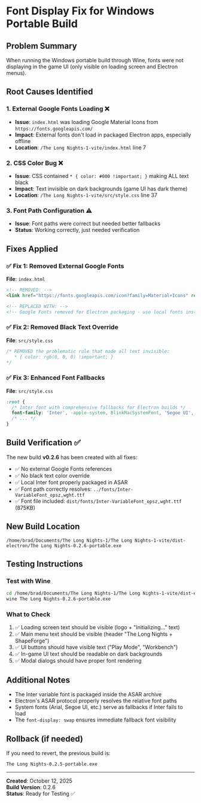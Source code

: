 # Font Display Fix for Windows Portable Build

## Problem Summary
When running the Windows portable build through Wine, fonts were not displaying in the game UI (only visible on loading screen and Electron menus).

## Root Causes Identified

### 1. **External Google Fonts Loading** ❌
- **Issue**: `index.html` was loading Google Material Icons from `https://fonts.googleapis.com/`
- **Impact**: External fonts don't load in packaged Electron apps, especially offline
- **Location**: `/The Long Nights-1-vite/index.html` line 7

### 2. **CSS Color Bug** ❌  
- **Issue**: CSS contained `* { color: #000 !important; }` making ALL text black
- **Impact**: Text invisible on dark backgrounds (game UI has dark theme)
- **Location**: `/The Long Nights-1-vite/src/style.css` line 37

### 3. **Font Path Configuration** ⚠️
- **Issue**: Font paths were correct but needed better fallbacks
- **Status**: Working correctly, just needed verification

## Fixes Applied

### ✅ Fix 1: Removed External Google Fonts
**File**: `index.html`
```html
<!-- REMOVED: -->
<link href="https://fonts.googleapis.com/icon?family=Material+Icons" rel="stylesheet">

<!-- REPLACED WITH: -->
<!-- Google Fonts removed for Electron packaging - use local fonts instead -->
```

### ✅ Fix 2: Removed Black Text Override
**File**: `src/style.css`
```css
/* REMOVED the problematic rule that made all text invisible:
   * { color: rgb(0, 0, 0) !important; }
*/
```

### ✅ Fix 3: Enhanced Font Fallbacks
**File**: `src/style.css`
```css
:root {
  /* Inter font with comprehensive fallbacks for Electron builds */
  font-family: 'Inter', -apple-system, BlinkMacSystemFont, 'Segoe UI', 'Roboto', 'Helvetica Neue', Arial, sans-serif;
  /* ... */
}
```

## Build Verification ✅

The new build **v0.2.6** has been created with all fixes:
- ✅ No external Google Fonts references
- ✅ No black text color override  
- ✅ Local Inter font properly packaged in ASAR
- ✅ Font path correctly resolves: `../fonts/Inter-VariableFont_opsz,wght.ttf`
- ✅ Font file included: `dist/fonts/Inter-VariableFont_opsz,wght.ttf` (875KB)

## New Build Location
```
/home/brad/Documents/The Long Nights-1/The Long Nights-1-vite/dist-electron/The Long Nights-0.2.6-portable.exe
```

## Testing Instructions

### Test with Wine
```bash
cd /home/brad/Documents/The Long Nights-1/The Long Nights-1-vite/dist-electron
wine The Long Nights-0.2.6-portable.exe
```

### What to Check
1. ✅ Loading screen text should be visible (logo + "Initializing..." text)
2. ✅ Main menu text should be visible (header "The Long Nights + ShapeForge")
3. ✅ UI buttons should have visible text ("Play Mode", "Workbench")
4. ✅ In-game UI text should be readable on dark backgrounds
5. ✅ Modal dialogs should have proper font rendering

## Additional Notes

- The Inter variable font is packaged inside the ASAR archive
- Electron's ASAR protocol properly resolves the relative font paths
- System fonts (Arial, Segoe UI, etc.) serve as fallbacks if Inter fails to load
- The `font-display: swap` ensures immediate fallback font visibility

## Rollback (if needed)
If you need to revert, the previous build is:
```
The Long Nights-0.2.5-portable.exe
```

---
**Created**: October 12, 2025  
**Build Version**: 0.2.6  
**Status**: Ready for Testing ✅
